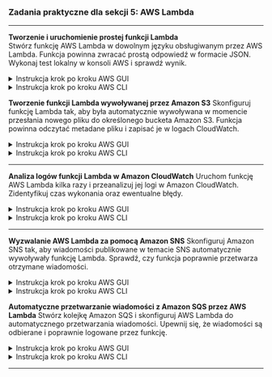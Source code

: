 ### **Zadania praktyczne dla sekcji 5: AWS Lambda**  

---

**Tworzenie i uruchomienie prostej funkcji Lambda**  
Stwórz funkcję AWS Lambda w dowolnym języku obsługiwanym przez AWS Lambda. Funkcja powinna zwracać prostą odpowiedź w formacie JSON. Wykonaj test lokalny w konsoli AWS i sprawdź wynik.  

<details>
    <summary>Instrukcja krok po kroku AWS GUI</summary>

### **1. Tworzenie funkcji Lambda**  
1. Przejdź do **AWS Management Console** → **Lambda**.  
2. Kliknij **Create function**.  
3. Wybierz **Author from scratch**.  
4. Wypełnij pola:  
   - **Function name**: `MyFirstLambda`  
   - **Runtime**: `Python 3.9`  
   - **Execution role**: Wybierz **Create a new role with basic Lambda permissions**  
5. Kliknij **Create function**.  

---

### **2. Edycja kodu funkcji Lambda**  
1. Przewiń do sekcji **Code**.  
2. Wklej poniższy kod w edytorze:  

   ```python
   import json

   def lambda_handler(event, context):
       return {
           "statusCode": 200,
           "body": json.dumps("Hello from AWS Lambda!")
       }
   ```
3. Kliknij **Deploy**.  

---

### **3. Testowanie funkcji Lambda**  
1. Kliknij **Test** → **Create a new test event**.  
2. Wpisz **Event name**: `TestEvent`.  
3. W polu **Event JSON** wklej `{}` (pusty event).  
4. Kliknij **Create** → **Test**.  
5. Sprawdź, czy odpowiedź zawiera:  
   ```json
   {
       "statusCode": 200,
       "body": "\"Hello from AWS Lambda!\""
   }
   ```
6. Przejdź do zakładki **Monitor** → **View logs in CloudWatch**, aby sprawdzić logi funkcji.  
</details>
<details>
    <summary>Instrukcja krok po kroku AWS CLI</summary>

### **1. Tworzenie roli IAM dla AWS Lambda**  
Lambda wymaga roli IAM do działania. Tworzymy nową rolę z podstawowymi uprawnieniami:  

```sh
aws iam create-role --role-name LambdaBasicExecutionRole \
    --assume-role-policy-document '{
        "Version": "2012-10-17",
        "Statement": [{
            "Effect": "Allow",
            "Principal": {"Service": "lambda.amazonaws.com"},
            "Action": "sts:AssumeRole"
        }]
    }'
```

Następnie przypisujemy politykę pozwalającą na zapis logów do CloudWatch:  

```sh
aws iam attach-role-policy --role-name LambdaBasicExecutionRole \
    --policy-arn arn:aws:iam::aws:policy/service-role/AWSLambdaBasicExecutionRole
```

---

### **2. Tworzenie pliku z kodem funkcji Lambda**  
Utwórz plik `lambda_function.py` i dodaj kod funkcji:  

```sh
echo 'import json

def lambda_handler(event, context):
    return {
        "statusCode": 200,
        "body": json.dumps("Hello from AWS Lambda!")
    }' > lambda_function.py
```

---

### **3. Pakowanie kodu do pliku ZIP**  
```sh
zip function.zip lambda_function.py
```

---

### **4. Pobranie ARN roli IAM**  
```sh
aws iam get-role --role-name LambdaBasicExecutionRole --query 'Role.Arn' --output text
```

Skopiuj **ARN** roli i użyj go w następnym kroku.

---

### **5. Tworzenie funkcji Lambda**  
Zastąp `<ARN_ROLI>` wartością uzyskaną w poprzednim kroku:  

```sh
aws lambda create-function --function-name MyFirstLambda \
    --runtime python3.9 \
    --role <ARN_ROLI> \
    --handler lambda_function.lambda_handler \
    --zip-file fileb://function.zip
```

---

### **6. Wywołanie funkcji Lambda**  
```sh
aws lambda invoke --function-name MyFirstLambda --payload '{}' response.json
```

Sprawdź wynik:  
```sh
cat response.json
```

Oczekiwany wynik:  
```json
{
    "statusCode": 200,
    "body": "\"Hello from AWS Lambda!\""
}
```

---

### **7. Sprawdzenie logów w CloudWatch**  
```sh
aws logs describe-log-groups --log-group-name-prefix "/aws/lambda/MyFirstLambda"
aws logs tail "/aws/lambda/MyFirstLambda" --follow
```
</details>

**Tworzenie funkcji Lambda wywoływanej przez Amazon S3**
Skonfiguruj funkcję Lambda tak, aby była automatycznie wywoływana w momencie przesłania nowego pliku do określonego bucketa Amazon S3. Funkcja powinna odczytać metadane pliku i zapisać je w logach CloudWatch.  

<details>
    <summary>Instrukcja krok po kroku AWS GUI</summary>

### **1. Tworzenie bucketa S3**
1. Przejdź do **AWS Management Console** → **S3**.  
2. Kliknij **Create bucket**.  
3. Wpisz unikalną nazwę bucketa, np. `lambda-s3-trigger-demo-<unikalny-id>`.  
4. Wybierz region, np. `us-east-1`.  
5. **Wyłącz opcję blokowania dostępu publicznego** (nie będzie potrzebne dla tego zadania).  
6. Kliknij **Create bucket**.  

---

### **2. Tworzenie funkcji Lambda**
1. Przejdź do **AWS Management Console** → **Lambda**.  
2. Kliknij **Create function**.  
3. Wybierz **Author from scratch**.  
4. Wypełnij dane:  
   - **Function name**: `S3TriggerLambda`  
   - **Runtime**: `Python 3.9`  
   - **Execution role**: **Create a new role with basic Lambda permissions**  
5. Kliknij **Create function**.  

---

### **3. Edycja kodu funkcji Lambda**
1. W sekcji **Code** wklej następujący kod:  

   ```python
   import json
   import boto3

   def lambda_handler(event, context):
       s3 = boto3.client("s3")
       for record in event["Records"]:
           bucket_name = record["s3"]["bucket"]["name"]
           file_name = record["s3"]["object"]["key"]
           print(f"Nowy plik przesłany: {file_name} do bucketu: {bucket_name}")
       return {
           "statusCode": 200,
           "body": json.dumps("S3 event processed successfully!")
       }
   ```
2. Kliknij **Deploy**.  

---

### **4. Dodanie wyzwalacza S3 do funkcji Lambda**
1. Przejdź do zakładki **Configuration** → **Triggers**.  
2. Kliknij **Add Trigger**.  
3. Wybierz **S3** jako źródło wyzwalania.  
4. Wybierz bucket utworzony w kroku 1.  
5. W sekcji **Event type** wybierz **PUT** (nowe przesłane pliki).  
6. Kliknij **Add**.  

📌 **Teraz każda operacja przesłania pliku do S3 uruchomi funkcję Lambda!**  

---

### **5. Testowanie funkcji**
1. Przejdź do **S3** → Otwórz swój bucket.  
2. Kliknij **Upload**, wybierz dowolny plik i prześlij go.  
3. Przejdź do **AWS Lambda** → **Monitor** → **View logs in CloudWatch**.  
4. Sprawdź, czy w logach pojawiła się informacja o nowym pliku.
</details>
<details>
    <summary>Instrukcja krok po kroku AWS CLI</summary>

### **1. Tworzenie bucketa S3**
```sh
aws s3 mb s3://lambda-s3-trigger-demo-<unikalny-id>
```

---

### **2. Tworzenie roli IAM dla AWS Lambda**
```sh
aws iam create-role --role-name LambdaS3ExecutionRole \
    --assume-role-policy-document '{
        "Version": "2012-10-17",
        "Statement": [{
            "Effect": "Allow",
            "Principal": {"Service": "lambda.amazonaws.com"},
            "Action": "sts:AssumeRole"
        }]
    }'
```
Przypisanie polityki pozwalającej Lambda na odczyt z S3 i zapis logów w CloudWatch:
```sh
aws iam attach-role-policy --role-name LambdaS3ExecutionRole \
    --policy-arn arn:aws:iam::aws:policy/service-role/AWSLambdaBasicExecutionRole

aws iam attach-role-policy --role-name LambdaS3ExecutionRole \
    --policy-arn arn:aws:iam::aws:policy/AmazonS3ReadOnlyAccess
```

---

### **3. Tworzenie pliku funkcji Lambda**
```sh
echo 'import json
import boto3

def lambda_handler(event, context):
    s3 = boto3.client("s3")
    for record in event["Records"]:
        bucket_name = record["s3"]["bucket"]["name"]
        file_name = record["s3"]["object"]["key"]
        print(f"Nowy plik przesłany: {file_name} do bucketu: {bucket_name}")
    return {
        "statusCode": 200,
        "body": json.dumps("S3 event processed successfully!")
    }' > lambda_function.py
```

Spakowanie pliku ZIP:
```sh
zip function.zip lambda_function.py
```

---

### **4. Pobranie ARN roli IAM**
```sh
aws iam get-role --role-name LambdaS3ExecutionRole --query 'Role.Arn' --output text
```

---

### **5. Tworzenie funkcji Lambda**
Zastąp `<ARN_ROLI>` uzyskaną wartością:
```sh
aws lambda create-function --function-name S3TriggerLambda \
    --runtime python3.9 \
    --role <ARN_ROLI> \
    --handler lambda_function.lambda_handler \
    --zip-file fileb://function.zip
```

---

### **6. Konfiguracja wyzwalacza S3 dla funkcji Lambda**
Zastąp `<BUCKET_NAME>` nazwą swojego bucketa:
```sh
aws s3api put-bucket-notification-configuration --bucket <BUCKET_NAME> --notification-configuration '{
    "LambdaFunctionConfigurations": [{
        "LambdaFunctionArn": "'$(aws lambda get-function --function-name S3TriggerLambda --query "Configuration.FunctionArn" --output text)'",
        "Events": ["s3:ObjectCreated:*"]
    }]
}'
```

---

### **7. Testowanie funkcji Lambda**  
Prześlij testowy plik do S3:
```sh
aws s3 cp testfile.txt s3://lambda-s3-trigger-demo-<unikalny-id>/
```
Sprawdź logi w CloudWatch:
```sh
aws logs describe-log-groups --log-group-name-prefix "/aws/lambda/S3TriggerLambda"
aws logs tail "/aws/lambda/S3TriggerLambda" --follow
```
</details>

---


**Analiza logów funkcji Lambda w Amazon CloudWatch**
Uruchom funkcję AWS Lambda kilka razy i przeanalizuj jej logi w Amazon CloudWatch. Zidentyfikuj czas wykonania oraz ewentualne błędy.  

<details>
    <summary>Instrukcja krok po kroku AWS GUI</summary>

### **1. Tworzenie funkcji Lambda**  
1. Przejdź do **AWS Management Console** → **Lambda**.  
2. Kliknij **Create function**.  
3. Wybierz **Author from scratch**.  
4. Wypełnij dane:  
   - **Function name**: `LambdaLoggingDemo`  
   - **Runtime**: `Python 3.9`  
   - **Execution role**: **Create a new role with basic Lambda permissions**  
5. Kliknij **Create function**.  

---

### **2. Edycja kodu funkcji Lambda**  
1. Przejdź do sekcji **Code** i wklej następujący kod:  

   ```python
   import json
   import logging

   # Konfiguracja loggera
   logger = logging.getLogger()
   logger.setLevel(logging.INFO)

   def lambda_handler(event, context):
       logger.info("Funkcja Lambda została uruchomiona.")
       logger.warning("To jest ostrzeżenie!")
       logger.error("To jest komunikat o błędzie!")

       return {
           "statusCode": 200,
           "body": json.dumps("Logowanie w CloudWatch działa poprawnie!")
       }
   ```
2. Kliknij **Deploy**.  

---

### **3. Uruchomienie funkcji i generowanie logów**  
1. Kliknij **Test** → **Create a new test event**.  
2. Wpisz **Event name**: `TestEvent`.  
3. W polu **Event JSON** wklej `{}` (pusty event).  
4. Kliknij **Create** → **Test**, aby uruchomić funkcję kilka razy.  

---

### **4. Analiza logów w Amazon CloudWatch**  
1. Przejdź do zakładki **Monitor** → **View logs in CloudWatch**.  
2. Znajdź grupę logów `/aws/lambda/LambdaLoggingDemo` i kliknij w nią.  
3. Przejrzyj logi, sprawdzając, czy pojawiły się wpisy INFO, WARNING i ERROR.  
4. Zidentyfikuj timestampy oraz ewentualne błędy.  
</details>
<details>
    <summary>Instrukcja krok po kroku AWS CLI</summary>

### **1. Tworzenie roli IAM dla AWS Lambda**  
Lambda wymaga roli IAM do działania. Tworzymy nową rolę z podstawowymi uprawnieniami:  

```sh
aws iam create-role --role-name LambdaLoggingExecutionRole \
    --assume-role-policy-document '{
        "Version": "2012-10-17",
        "Statement": [{
            "Effect": "Allow",
            "Principal": {"Service": "lambda.amazonaws.com"},
            "Action": "sts:AssumeRole"
        }]
    }'
```

Przypisujemy politykę pozwalającą na zapis logów do CloudWatch:  

```sh
aws iam attach-role-policy --role-name LambdaLoggingExecutionRole \
    --policy-arn arn:aws:iam::aws:policy/service-role/AWSLambdaBasicExecutionRole
```

---

### **2. Tworzenie pliku funkcji Lambda**  
```sh
echo 'import json
import logging

logger = logging.getLogger()
logger.setLevel(logging.INFO)

def lambda_handler(event, context):
    logger.info("Funkcja Lambda została uruchomiona.")
    logger.warning("To jest ostrzeżenie!")
    logger.error("To jest komunikat o błędzie!")

    return {
        "statusCode": 200,
        "body": json.dumps("Logowanie w CloudWatch działa poprawnie!")
    }' > lambda_function.py
```

Spakowanie pliku ZIP:  
```sh
zip function.zip lambda_function.py
```

---

### **3. Pobranie ARN roli IAM**  
```sh
aws iam get-role --role-name LambdaLoggingExecutionRole --query 'Role.Arn' --output text
```

---

### **4. Tworzenie funkcji Lambda**  
Zastąp `<ARN_ROLI>` uzyskaną wartością:  
```sh
aws lambda create-function --function-name LambdaLoggingDemo \
    --runtime python3.9 \
    --role <ARN_ROLI> \
    --handler lambda_function.lambda_handler \
    --zip-file fileb://function.zip
```

---

### **5. Wywołanie funkcji Lambda i generowanie logów**  
```sh
aws lambda invoke --function-name LambdaLoggingDemo --payload '{}' response.json
```

Sprawdzenie odpowiedzi:  
```sh
cat response.json
```

---

### **6. Sprawdzenie logów w CloudWatch**  
Wylistowanie grup logów:  
```sh
aws logs describe-log-groups --log-group-name-prefix "/aws/lambda/LambdaLoggingDemo"
```

Pobranie najnowszych logów funkcji Lambda:  
```sh
aws logs tail "/aws/lambda/LambdaLoggingDemo" --follow
```
</details>

---


**Wyzwalanie AWS Lambda za pomocą Amazon SNS**
Skonfiguruj Amazon SNS tak, aby wiadomości publikowane w temacie SNS automatycznie wywoływały funkcję Lambda. Sprawdź, czy funkcja poprawnie przetwarza otrzymane wiadomości.  

<details>
    <summary>Instrukcja krok po kroku AWS GUI</summary>

### **1. Tworzenie tematu SNS**
1. Przejdź do **AWS Management Console** → **Amazon SNS**.  
2. Kliknij **Topics** → **Create topic**.  
3. Wybierz **Standard** jako typ tematu.  
4. Wpisz **Name**: `LambdaSNSTopic`  
5. Kliknij **Create topic**.  
6. Skopiuj **Topic ARN** – będzie potrzebny później.  

---

### **2. Tworzenie funkcji Lambda**
1. Przejdź do **AWS Management Console** → **Lambda**.  
2. Kliknij **Create function**.  
3. Wybierz **Author from scratch**.  
4. Wypełnij dane:  
   - **Function name**: `SNSLambdaHandler`  
   - **Runtime**: `Python 3.9`  
   - **Execution role**: **Create a new role with basic Lambda permissions**  
5. Kliknij **Create function**.  

---

### **3. Edycja kodu funkcji Lambda**
1. Przejdź do sekcji **Code** i wklej następujący kod:  

   ```python
   import json

   def lambda_handler(event, context):
       for record in event["Records"]:
           message = record["Sns"]["Message"]
           print(f"Otrzymano wiadomość z SNS: {message}")

       return {
           "statusCode": 200,
           "body": json.dumps("SNS event processed successfully!")
       }
   ```
2. Kliknij **Deploy**.  

---

### **4. Powiązanie SNS z funkcją Lambda**
1. Przejdź do zakładki **Configuration** → **Triggers**.  
2. Kliknij **Add Trigger**.  
3. Wybierz **SNS** jako źródło wyzwalania.  
4. Wybierz utworzony wcześniej temat **LambdaSNSTopic**.  
5. Kliknij **Add**.  

📌 **Teraz każda wiadomość wysłana do SNS wywoła funkcję Lambda!**  

---

### **5. Testowanie SNS i Lambda**
1. Przejdź do **Amazon SNS** → **LambdaSNSTopic** → **Publish message**.  
2. Wpisz dowolny tekst w **Message body** i kliknij **Publish message**.  
3. Przejdź do **AWS Lambda** → **Monitor** → **View logs in CloudWatch**.  
4. Sprawdź logi funkcji Lambda, powinny zawierać otrzymaną wiadomość z SNS.  
</details>
<details>
    <summary>Instrukcja krok po kroku AWS CLI</summary>

### **1. Tworzenie tematu SNS**
```sh
aws sns create-topic --name LambdaSNSTopic
```
Skopiuj zwrócony `TopicArn`.

---

### **2. Tworzenie roli IAM dla AWS Lambda**
```sh
aws iam create-role --role-name LambdaSNSExecutionRole \
    --assume-role-policy-document '{
        "Version": "2012-10-17",
        "Statement": [{
            "Effect": "Allow",
            "Principal": {"Service": "lambda.amazonaws.com"},
            "Action": "sts:AssumeRole"
        }]
    }'
```
Przypisujemy politykę pozwalającą na zapis logów do CloudWatch:  

```sh
aws iam attach-role-policy --role-name LambdaSNSExecutionRole \
    --policy-arn arn:aws:iam::aws:policy/service-role/AWSLambdaBasicExecutionRole
```

---

### **3. Tworzenie pliku funkcji Lambda**
```sh
echo 'import json

def lambda_handler(event, context):
    for record in event["Records"]:
        message = record["Sns"]["Message"]
        print(f"Otrzymano wiadomość z SNS: {message}")

    return {
        "statusCode": 200,
        "body": json.dumps("SNS event processed successfully!")
    }' > lambda_function.py
```

Spakowanie pliku ZIP:  
```sh
zip function.zip lambda_function.py
```

---

### **4. Pobranie ARN roli IAM**
```sh
aws iam get-role --role-name LambdaSNSExecutionRole --query 'Role.Arn' --output text
```

---

### **5. Tworzenie funkcji Lambda**
Zastąp `<ARN_ROLI>` uzyskaną wartością:  
```sh
aws lambda create-function --function-name SNSLambdaHandler \
    --runtime python3.9 \
    --role <ARN_ROLI> \
    --handler lambda_function.lambda_handler \
    --zip-file fileb://function.zip
```

---

### **6. Subskrypcja Lambda do tematu SNS**
Zastąp `<TOPIC_ARN>` wartością zwróconą w kroku 1:
```sh
aws sns subscribe --topic-arn <TOPIC_ARN> \
    --protocol lambda \
    --notification-endpoint $(aws lambda get-function --function-name SNSLambdaHandler --query "Configuration.FunctionArn" --output text)
```

### **7. Zezwolenie SNS na wywołanie Lambda**
```sh
aws lambda add-permission --function-name SNSLambdaHandler \
    --statement-id sns-permission \
    --action "lambda:InvokeFunction" \
    --principal sns.amazonaws.com \
    --source-arn <TOPIC_ARN>
```

---

Publikowanie wiadomości do SNS:
```sh
aws sns publish --topic-arn <TOPIC_ARN> --message "Testowa wiadomość dla Lambda!"
```

Sprawdzenie logów w CloudWatch:
```sh
aws logs describe-log-groups --log-group-name-prefix "/aws/lambda/SNSLambdaHandler"
aws logs tail "/aws/lambda/SNSLambdaHandler" --follow
```
</details>

**Automatyczne przetwarzanie wiadomości z Amazon SQS przez AWS Lambda**
Stwórz kolejkę Amazon SQS i skonfiguruj AWS Lambda do automatycznego przetwarzania wiadomości. Upewnij się, że wiadomości są odbierane i poprawnie logowane przez funkcję.  

<details>
    <summary>Instrukcja krok po kroku AWS GUI</summary>

### **1. Tworzenie kolejki SQS**
1. Przejdź do **AWS Management Console** → **Amazon SQS**.  
2. Kliknij **Create queue**.  
3. Wybierz **Standard queue**.  
4. Wpisz **Name**: `LambdaSQSQueue`.  
5. W sekcji **Access policy** wybierz **Advanced** i dodaj uprawnienia dla Lambda (można je także dodać później).  
6. Kliknij **Create queue**.  
7. Skopiuj **Queue URL** i **Queue ARN** – będą potrzebne później.  

---

### **2. Tworzenie funkcji Lambda**
1. Przejdź do **AWS Management Console** → **Lambda**.  
2. Kliknij **Create function**.  
3. Wybierz **Author from scratch**.  
4. Wypełnij dane:  
   - **Function name**: `SQSProcessorLambda`  
   - **Runtime**: `Python 3.9`  
   - **Execution role**: **Create a new role with basic Lambda permissions**  
5. Kliknij **Create function**.  

---

### **3. Edycja kodu funkcji Lambda**
1. W sekcji **Code** wklej następujący kod:  

   ```python
   import json

   def lambda_handler(event, context):
       for record in event["Records"]:
           message_body = record["body"]
           print(f"Otrzymano wiadomość z SQS: {message_body}")

       return {
           "statusCode": 200,
           "body": json.dumps("SQS message processed successfully!")
       }
   ```
2. Kliknij **Deploy**.  

---

### **4. Powiązanie SQS z funkcją Lambda**
1. Przejdź do zakładki **Configuration** → **Triggers**.  
2. Kliknij **Add Trigger**.  
3. Wybierz **SQS** jako źródło wyzwalania.  
4. Wybierz utworzoną wcześniej kolejkę **LambdaSQSQueue**.  
5. Kliknij **Add**.  

📌 **Teraz każda wiadomość wysłana do SQS automatycznie wywoła funkcję Lambda!**  

---

### **5. Testowanie SQS i Lambda**
1. Przejdź do **Amazon SQS** → **LambdaSQSQueue** → **Send and receive messages**.  
2. Wpisz przykładową wiadomość, np. `"Testowa wiadomość dla Lambda"` i kliknij **Send message**.  
3. Przejdź do **AWS Lambda** → **Monitor** → **View logs in CloudWatch**.  
4. Sprawdź logi funkcji Lambda, powinny zawierać otrzymaną wiadomość z SQS.
</details>
<details>
    <summary>Instrukcja krok po kroku AWS CLI</summary>

### **1. Tworzenie kolejki SQS**
```sh
aws sqs create-queue --queue-name LambdaSQSQueue
```
Pobierz ARN kolejki:
```sh
aws sqs get-queue-attributes --queue-url $(aws sqs get-queue-url --queue-name LambdaSQSQueue --query "QueueUrl" --output text) --attribute-name QueueArn
```
Skopiuj wartość `QueueArn`.

---

### **2. Tworzenie roli IAM dla AWS Lambda**
```sh
aws iam create-role --role-name LambdaSQSExecutionRole \
    --assume-role-policy-document '{
        "Version": "2012-10-17",
        "Statement": [{
            "Effect": "Allow",
            "Principal": {"Service": "lambda.amazonaws.com"},
            "Action": "sts:AssumeRole"
        }]
    }'
```
Przypisujemy polityki:
```sh
aws iam attach-role-policy --role-name LambdaSQSExecutionRole \
    --policy-arn arn:aws:iam::aws:policy/service-role/AWSLambdaBasicExecutionRole

aws iam attach-role-policy --role-name LambdaSQSExecutionRole \
    --policy-arn arn:aws:iam::aws:policy/AmazonSQSFullAccess
```

---

### **3. Tworzenie pliku funkcji Lambda**
```sh
echo 'import json

def lambda_handler(event, context):
    for record in event["Records"]:
        message_body = record["body"]
        print(f"Otrzymano wiadomość z SQS: {message_body}")

    return {
        "statusCode": 200,
        "body": json.dumps("SQS message processed successfully!")
    }' > lambda_function.py
```

Spakowanie pliku ZIP:  
```sh
zip function.zip lambda_function.py
```

---

### **4. Pobranie ARN roli IAM**
```sh
aws iam get-role --role-name LambdaSQSExecutionRole --query 'Role.Arn' --output text
```

---

### **5. Tworzenie funkcji Lambda**
Zastąp `<ARN_ROLI>` uzyskaną wartością:  
```sh
aws lambda create-function --function-name SQSProcessorLambda \
    --runtime python3.9 \
    --role <ARN_ROLI> \
    --handler lambda_function.lambda_handler \
    --zip-file fileb://function.zip
```

---

### **6. Powiązanie kolejki SQS z funkcją Lambda**
Zastąp `<QUEUE_ARN>` wartością zwróconą w kroku 1:
```sh
aws lambda create-event-source-mapping \
    --function-name SQSProcessorLambda \
    --batch-size 10 \
    --event-source-arn <QUEUE_ARN>
```

---

### **7. Testowanie SQS i Lambda**  
Publikowanie wiadomości do SQS:
```sh
aws sqs send-message --queue-url $(aws sqs get-queue-url --queue-name LambdaSQSQueue --query "QueueUrl" --output text) --message-body "Testowa wiadomość dla Lambda!"
```

Sprawdzenie logów w CloudWatch:
```sh
aws logs describe-log-groups --log-group-name-prefix "/aws/lambda/SQSProcessorLambda"
aws logs tail "/aws/lambda/SQSProcessorLambda" --follow
```
</details>

---



